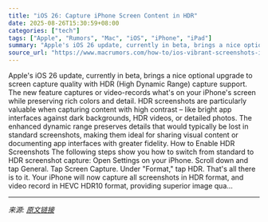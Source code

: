 ```yaml
---
title: "iOS 26: Capture iPhone Screen Content in HDR"
date: 2025-08-26T15:30:59+08:00
categories: ["tech"]
tags: ["Apple", "Rumors", "Mac", "iOS", "iPhone", "iPad"]
summary: "Apple's iOS 26 update, currently in beta, brings a nice optional upgrade to screen capture quality with HDR (High Dynamic Range) capture support. The new feature captures or video-records what's on yo"
source_url: "https://www.macrumors.com/how-to/ios-vibrant-screenshots-iphone-hdr/"
---
```


Apple's iOS 26 update, currently in beta, brings a nice optional upgrade to screen capture quality with HDR (High Dynamic Range) capture support. The new feature captures or video-records what's on your iPhone's screen while preserving rich colors and detail. HDR screenshots are particularly valuable when capturing content with high contrast – like bright app interfaces against dark backgrounds, HDR videos, or detailed photos. The enhanced dynamic range preserves details that would typically be lost in standard screenshots, making them ideal for sharing visual content or documenting app interfaces with greater fidelity. How to Enable HDR Screenshots The following steps show you how to switch from standard to HDR screenshot capture: Open Settings on your iPhone. Scroll down and tap General. Tap Screen Capture. Under "Format," tap HDR. That's all there is to it. Your iPhone will now capture all screenshots in HDR format, and video record in HEVC HDR10 format, providing superior image qua...

---

*来源: [原文链接](https://www.macrumors.com/how-to/ios-vibrant-screenshots-iphone-hdr/)*
